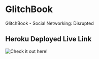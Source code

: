 # GlitchBook
GlitchBook - Social Networking: Disrupted


## Heroku Deployed Live Link

![Check it out here!](https://glitchbook-72c348d487cc.herokuapp.com/)
